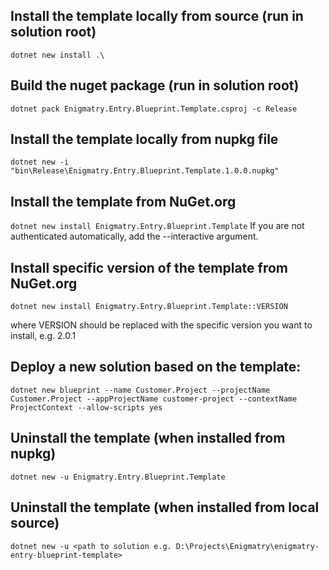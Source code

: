 ## Install the template locally from source (run in solution root)
``dotnet new install .\``

## Build the nuget package (run in solution root)
``dotnet pack Enigmatry.Entry.Blueprint.Template.csproj -c Release``

## Install the template locally from nupkg file
``dotnet new -i "bin\Release\Enigmatry.Entry.Blueprint.Template.1.0.0.nupkg"``

## Install the template from NuGet.org
``dotnet new install Enigmatry.Entry.Blueprint.Template``
If you are not authenticated automatically, add the --interactive argument.

## Install specific version of the template from NuGet.org
``dotnet new install Enigmatry.Entry.Blueprint.Template::VERSION``

where VERSION should be replaced with the specific version you want to install, e.g. 2.0.1

## Deploy a new solution based on the template:
``dotnet new blueprint --name Customer.Project --projectName Customer.Project --appProjectName customer-project --contextName ProjectContext --allow-scripts yes``

## Uninstall the template (when installed from nupkg)
``dotnet new -u Enigmatry.Entry.Blueprint.Template``

## Uninstall the template (when installed from local source)
``dotnet new -u <path to solution e.g. D:\Projects\Enigmatry\enigmatry-entry-blueprint-template>``
